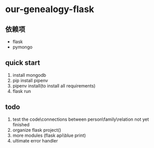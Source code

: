 # our-genealogy-flask

## 依赖项

- flask
- pymongo

## quick start
1. install mongodb
2. pip install pipenv 
3. pipenv install(to install all requirements)
4. flask run

## todo
1. test the code\connections between person\family\relation not yet finished
2. organize flask project()
3. more modules (flask api\blue print)
4. ultimate error handler